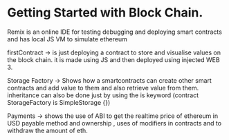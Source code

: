 # Getting Started with Block Chain.

Remix is an online IDE for testing debugging and deploying smart contracts and has local JS VM to simulate ethereum

firstContract -> is just deploying a contract to store and visualise values on the block chain. it is made using JS and then deployed using injected WEB 3.


Storage Factory -> Shows how a smartcontracts can create other smart contracts and add value to them and also retrieve value from them.  inheritance can also be done just by using the is keyword (contract StorageFactory is SimpleStorage {})

Payments -> shows the use of ABI to get the realtime price of ethereum in USD payable method and ownership , uses of modifiers in contracts and to withdraw the amount of eth.
